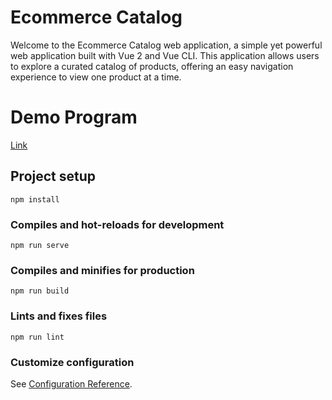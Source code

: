 # Ecommerce Catalog
Welcome to the Ecommerce Catalog web application, a simple yet powerful web application built with Vue 2 and Vue CLI. This application allows users to explore a curated catalog of products, offering an easy navigation experience to view one product at a time.

# Demo Program
[Link]([https://www.github.com](https://ecommerce-catalog-5b747.web.app/))



## Project setup
```
npm install
```

### Compiles and hot-reloads for development
```
npm run serve
```

### Compiles and minifies for production
```
npm run build
```

### Lints and fixes files
```
npm run lint
```

### Customize configuration
See [Configuration Reference](https://cli.vuejs.org/config/).
